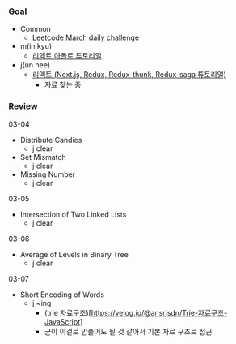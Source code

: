 ### Goal
- Common
    - [Leetcode March daily challenge](https://leetcode.com/explore/challenge/card/march-leetcoding-challenge-2021/588/week-1-march-1st-march-7th/) 
- m(in kyu)
    - [리액트 아폴로 튜토리얼](https://www.howtographql.com/react-apollo/0-introduction/)
- j(un hee)
    - [리액트 (Next.js, Redux, Redux-thunk, Redux-saga 튜토리얼)]()
        - 자료 찾는 중

### Review

03-04

- Distribute Candies
    - j clear
- Set Mismatch
    - j clear
- Missing Number
    - j clear

03-05

- Intersection of Two Linked Lists
    - j clear

03-06

- Average of Levels in Binary Tree
    - j clear

03-07
- Short Encoding of Words
    - j ~ing
        - (trie 자료구조)[https://velog.io/@ansrjsdn/Trie-자료구조-JavaScript]
        -  굳이 이걸로 안풀어도 될 것 같아서 기본 자료 구조로 접근


